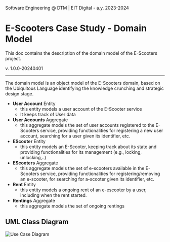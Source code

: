 Software Engineering @ DTM | EIT Digital - a.y. 2023-2024 

# E-Scooters Case Study - Domain Model #

This doc contains the description of the domain model of the E-Scooters project.

v. 1.0.0-20240401

--- 

The domain model is an object model of the E-Scooters domain, based on the Ubiquitous Language identifying the knowledge crunching and strategic design stage.

- **User Account** Entity
	- this entity models a user account of the E-Scooter service
	- It keeps track of User data
- **User Accounts** Aggregate  
	- this aggregate models the set of user accounts registered to the E-Scooters service, providing functionalities for registering a new user account, searching for a user given its identifier, etc.  
- **EScooter** Entity  
	- this entity models an E-Scooter, keeping track about its state and providing functionalities for its management (e.g., locking, unlocking,..) 
- **EScooters** Aggregate
	- this aggregate models the set of e-scooters available in the E-Scooters service, providing functionalities for registering/removing an e-scooter, for searching for a-scooter given its identifier, etc.
- **Rent** Entity
	- this entity models a ongoing rent of an e-escooter by a user, including when the rent started.
- **Rentings** Aggregate  
	- this aggregate models the set of ongoing rentings 


## UML Class Diagram ##

![Use Case Diagram](https://github.com/unibo-dtm-se/e-scooters-case-study/blob/main/e-scooter-domain-model-UML.png)



